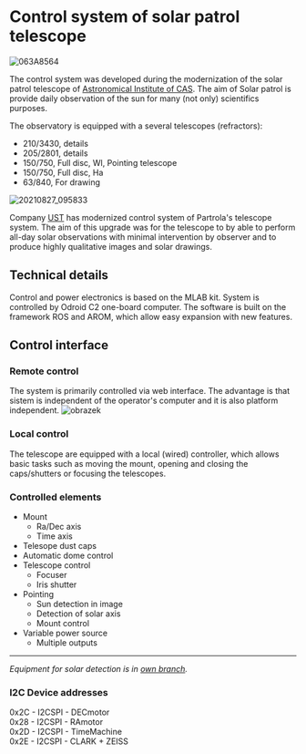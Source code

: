 # Control system of solar patrol telescope

![063A8564](https://user-images.githubusercontent.com/5196729/137354598-276ea1cb-fd52-44a2-a261-055f154d87cf.jpg)

The control system was developed during the modernization of the solar patrol telescope of [Astronomical Institute of CAS](http://www.asu.cas.cz/en/about/about-the-institute). The aim of Solar patrol is provide daily observation of the sun for many (not only) scientifics purposes.

The observatory is equipped with a several telescopes (refractors):

 * 210/3430, details
 * 205/2801, details
 * 150/750, Full disc, Wl, Pointing telescope
 * 150/750, Full disc, Ha
 * 63/840, For drawing

![20210827_095833](https://user-images.githubusercontent.com/5196729/137342953-5a7304ff-793c-4e57-895f-c33158f182ff.jpg)

Company [UST](ust.cz) has modernized control system of Partrola's telescope system. The aim of this upgrade was for the telescope to by able to perform all-day solar observations with minimal intervention by observer and to produce highly qualitative images and solar drawings.


## Technical details
Control and power electronics is based on the MLAB kit. System is controlled by Odroid C2 one-board computer. The software is built on the framework ROS and AROM, which allow easy expansion with new features. 


## Control interface

### Remote control
The system is primarily controlled via web interface. The advantage is that sistem is independent of the operator's computer and it is also platform independent. 
![obrazek](https://user-images.githubusercontent.com/5196729/137350272-df36ca79-79c8-41cf-a33f-86da230990f5.png)

### Local control
The telescope are equipped with a local (wired) controller, which allows basic tasks such as moving the mount, opening and closing the caps/shutters or focusing the telescopes. 

### Controlled elements
 * Mount
   * Ra/Dec axis
   * Time axis
 * Telesope dust caps
 * Automatic dome control
 * Telescope control
   * Focuser
   * Iris shutter
 * Pointing
   * Sun detection in image
   * Detection of solar axis
   * Mount control
 * Variable power source
   * Multiple outputs

<hr>

_Equipment for solar detection is in [own branch](https://github.com/UniversalScientificTechnologies/SolarPatrolTelescope/tree/ControlSystem)._





### I2C Device addresses

0x2C - I2CSPI - DECmotor \
0x28 - I2CSPI - RAmotor \
0x2D - I2CSPI - TimeMachine \
0x2E - I2CSPI - CLARK + ZEISS
